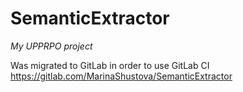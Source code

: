 # SemanticExtractor
*My UPPRPO project*

Was migrated to GitLab in order to use GitLab CI https://gitlab.com/MarinaShustova/SemanticExtractor
